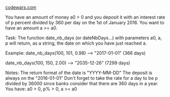 [codewars.com](https://www.codewars.com/kata/569218bc919ccba77000000b/train/javascript)

You have an amount of money a0 > 0 and you deposit it with an interest rate of p percent divided by 360 per day on the 1st of January 2016. You want to have an amount a >= a0.

Task:
The function date_nb_days (or dateNbDays...) with parameters a0, a, p will return, as a string, the date on which you have just reached a.

Example:
date_nb_days(100, 101, 0.98) --> "2017-01-01" (366 days)

date_nb_days(100, 150, 2.00) --> "2035-12-26" (7299 days)

Notes:
The return format of the date is "YYYY-MM-DD"
The deposit is always on the "2016-01-01"
Don't forget to take the rate for a day to be p divided by 36000 since banks consider that there are 360 days in a year.
You have: a0 > 0, p% > 0, a >= a0